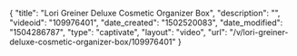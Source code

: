 {
    "title": "Lori Greiner Deluxe Cosmetic Organizer Box",
    "description": "",
    "videoid": "109976401",
    "date_created": "1502520083",
    "date_modified": "1504286787",
    "type": "captivate",
    "layout": "video",
    "url": "\/v\/lori-greiner-deluxe-cosmetic-organizer-box\/109976401"
}